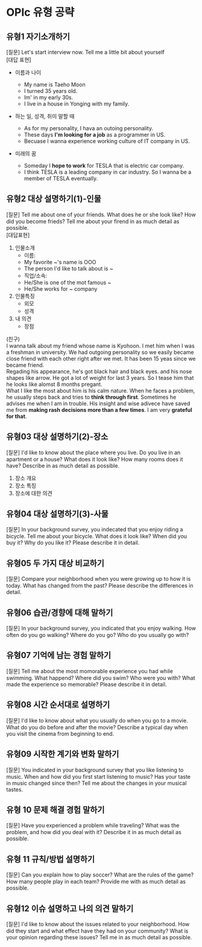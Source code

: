 # OPIc 유형 공략

## 유형1 자기소개하기
[질문] Let's start interview now. Tell me a little bit about yourself  
[대답 표현]   
- 이름과 나이
  - My name is Taeho Moon
  - I turned 35 years old.
  - Im' in my early 30s.
  - I live in a house in Yonging with my family.
- 하는 일, 성격, 취미 말할 때
  - As for my personality, I hava an outoing personality.
  - These days **I'm looking for a job** as a programmer in US.
  - Becuase I wanna experience working culture of IT company in US.

- 미래의 꿈
  - Someday I **hope to work** for TESLA that is electric car company.
  - I think TESLA is a leading company in car industry. So I wanna be a member of TESLA eventually.

## 유형2 대상 설명하기(1)-인물
[질문] Tell me about one of your friends. What does he or she look like? How did you become frieds? Tell me about your firend in as much detail as possible.  
[대답표현]  
1. 인물소개
   - 이름: 
   - My favorite ~'s name is OOO
   - The person I'd like to talk about is ~
   - 직업/소속: 
   - He/She is one of the mot famous ~
   - He/She works for ~ company
2. 인물특징
   - 외모
   - 성격
3. 내 의견
   - 장점

(친구)  
I wanna talk about my friend whose name is Kyohoon. I met him when I was a freshman in university. We had outgoing personality so we easily became close friend with each other right after we met. It has been 15 yeas since we became friend.  
Regading his appearance, he's got black hair and black eyes. and his nose shapes like arrow. He got a lot of weight for last 3 years. So I tease him that he looks like alomst 8 months pregant.  
What I like the most about him is his calm nature. When he faces a problem, he usually steps back and tries to **think through first**. Sometimes he advises me when I am in trouble. His insight and wise adivece have saved me from **making rash decisions more than a few times**. I am very **grateful for that**. 

## 유형03 대상 설명하기(2)-장소
[질문] I'd like to know about the place where you live. Do you live in an apartment or a house? What does it look like? How many rooms does it have? Describe in as much detail as possible.  
1. 장소 개요
2. 장소 특징
3. 장소에 대한 의견
   
## 유형04 대상 설명하기(3)-사물
[질문] In your background survey, you indecated that you enjoy riding a bicycle. Tell me about your bicycle. What does it look like? When did you buy it? Why do you like it? Please describe it in detail.  

## 유형05 두 가지 대상 비교하기
[질문] Compare your neighborhood when you were growing up to how it is today. What has changed from the past? Please describe the differences in detail.  

## 유형06 습관/경향에 대해 말하기
[질문] In your background survey, you indicated that you enjoy walking. How often do you go walking? Where do you go? Who do you usually go with?  


## 유형07 기억에 남는 경험 말하기
[질문] Tell me about the most momorable experience you had while swimming. What happend? Where did you swim? Who were you with? What made the experience so memorable? Please describe it in detail.  

## 유형08 시간 순서대로 설명하기
[질문] I'd like to know about what you usually do when you go to a movie. What do you do before and after the movie? Describe a typical day when you visit the cinema from beginning to end.

## 유형09 시작한 계기와 변화 말하기
[질문] You indicated in your background survey that you like listening to music. When and how did you first start listening to music? Has your taste in music changed since then? Tell me about the changes in your musical tastes.

## 유형 10 문제 해결 경험 말하기
[질문] Have you experienced a problem while traveling? What was the problem, and how did you deal with it? Describe it in as much detail as possible.

## 유형 11 규칙/방법 설명하기
[질문] Can you explain how to play soccer? What are the rules of the game? How many people play in each team? Provide me with as much detail as possible.

## 유형12 이슈 설명하고 나의 의견 말하기
[질문] I'd like to know about the issues related to your neighborhood. How did they start and what effect have they had on your community? What is your opinion regarding these issues? Tell me in as much detail as possible.



